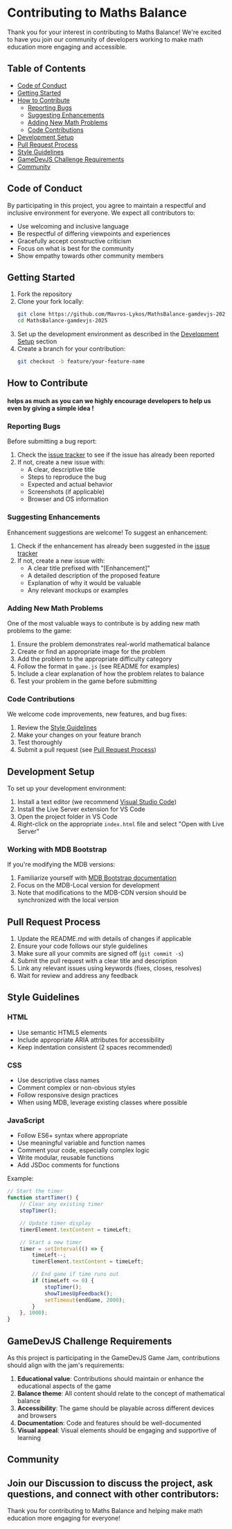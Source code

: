 # Contributing to Maths Balance

Thank you for your interest in contributing to Maths Balance! We're excited to have you join our community of developers working to make math education more engaging and accessible.

## Table of Contents

- [Code of Conduct](#code-of-conduct)
- [Getting Started](#getting-started)
- [How to Contribute](#how-to-contribute)
  - [Reporting Bugs](#reporting-bugs)
  - [Suggesting Enhancements](#suggesting-enhancements)
  - [Adding New Math Problems](#adding-new-math-problems)
  - [Code Contributions](#code-contributions)
- [Development Setup](#development-setup)
- [Pull Request Process](#pull-request-process)
- [Style Guidelines](#style-guidelines)
- [GameDevJS Challenge Requirements](#gamedevjs-challenge-requirements)
- [Community](#community)

## Code of Conduct

By participating in this project, you agree to maintain a respectful and inclusive environment for everyone. We expect all contributors to:

- Use welcoming and inclusive language
- Be respectful of differing viewpoints and experiences
- Gracefully accept constructive criticism
- Focus on what is best for the community
- Show empathy towards other community members

## Getting Started

1. Fork the repository
2. Clone your fork locally:
   ```bash
   git clone https://github.com/Mavros-Lykos/MathsBalance-gamdevjs-2025.git
   cd MathsBalance-gamdevjs-2025
   ```
3. Set up the development environment as described in the [Development Setup](#development-setup) section
4. Create a branch for your contribution:
   ```bash
   git checkout -b feature/your-feature-name
   ```

## How to Contribute

#### helps as much as you can we highly encourage developers to help us even by giving a simple idea !

### Reporting Bugs

Before submitting a bug report:

1. Check the [issue tracker](https://github.com/original-username/maths-balance/issues) to see if the issue has already been reported
2. If not, create a new issue with:
   - A clear, descriptive title
   - Steps to reproduce the bug
   - Expected and actual behavior
   - Screenshots (if applicable)
   - Browser and OS information

### Suggesting Enhancements

Enhancement suggestions are welcome! To suggest an enhancement:

1. Check if the enhancement has already been suggested in the [issue tracker](https://github.com/original-username/maths-balance/issues)
2. If not, create a new issue with:
   - A clear title prefixed with "[Enhancement]"
   - A detailed description of the proposed feature
   - Explanation of why it would be valuable
   - Any relevant mockups or examples

### Adding New Math Problems

One of the most valuable ways to contribute is by adding new math problems to the game:

1. Ensure the problem demonstrates real-world mathematical balance
2. Create or find an appropriate image for the problem
3. Add the problem to the appropriate difficulty category
4. Follow the format in `game.js` (see README for examples)
5. Include a clear explanation of how the problem relates to balance
6. Test your problem in the game before submitting

### Code Contributions

We welcome code improvements, new features, and bug fixes:

1. Review the [Style Guidelines](#style-guidelines)
2. Make your changes on your feature branch
3. Test thoroughly
4. Submit a pull request (see [Pull Request Process](#pull-request-process))

## Development Setup

To set up your development environment:

1. Install a text editor (we recommend [Visual Studio Code](https://code.visualstudio.com/))
2. Install the Live Server extension for VS Code
3. Open the project folder in VS Code
4. Right-click on the appropriate `index.html` file and select "Open with Live Server"

### Working with MDB Bootstrap

If you're modifying the MDB versions:

1. Familiarize yourself with [MDB Bootstrap documentation](https://mdbootstrap.com/docs/)
2. Focus on the MDB-Local version for development
3. Note that modifications to the MDB-CDN version should be synchronized with the local version

## Pull Request Process

1. Update the README.md with details of changes if applicable
2. Ensure your code follows our style guidelines
3. Make sure all your commits are signed off (`git commit -s`)
4. Submit the pull request with a clear title and description
5. Link any relevant issues using keywords (fixes, closes, resolves)
6. Wait for review and address any feedback

## Style Guidelines

### HTML

- Use semantic HTML5 elements
- Include appropriate ARIA attributes for accessibility
- Keep indentation consistent (2 spaces recommended)

### CSS

- Use descriptive class names
- Comment complex or non-obvious styles
- Follow responsive design practices
- When using MDB, leverage existing classes where possible

### JavaScript

- Follow ES6+ syntax where appropriate
- Use meaningful variable and function names
- Comment your code, especially complex logic
- Write modular, reusable functions
- Add JSDoc comments for functions

Example:
```javascript
// Start the timer
function startTimer() {
    // Clear any existing timer
    stopTimer();

    // Update timer display
    timerElement.textContent = timeLeft;

    // Start a new timer
    timer = setInterval(() => {
        timeLeft--;
        timerElement.textContent = timeLeft;

        // End game if time runs out
        if (timeLeft <= 0) {
            stopTimer();
            showTimesUpFeedback();
            setTimeout(endGame, 2000);
        }
    }, 1000);
}
```

## GameDevJS Challenge Requirements

As this project is participating in the GameDevJS Game Jam, contributions should align with the jam's requirements:

1. **Educational value**: Contributions should maintain or enhance the educational aspects of the game
2. **Balance theme**: All content should relate to the concept of mathematical balance
3. **Accessibility**: The game should be playable across different devices and browsers
4. **Documentation**: Code and features should be well-documented
5. **Visual appeal**: Visual elements should be engaging and supportive of learning

## Community

Join our Discussion to  discuss the project, ask questions, and connect with other contributors:
---

Thank you for contributing to Maths Balance and helping make math education more engaging for everyone!